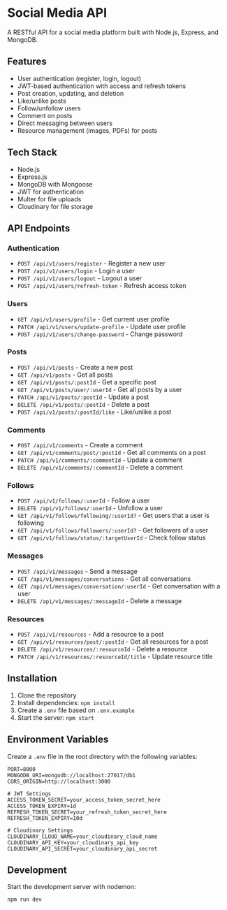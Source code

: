 # Social Media API

A RESTful API for a social media platform built with Node.js, Express, and MongoDB.

## Features

- User authentication (register, login, logout)
- JWT-based authentication with access and refresh tokens
- Post creation, updating, and deletion
- Like/unlike posts
- Follow/unfollow users
- Comment on posts
- Direct messaging between users
- Resource management (images, PDFs) for posts

## Tech Stack

- Node.js
- Express.js
- MongoDB with Mongoose
- JWT for authentication
- Multer for file uploads
- Cloudinary for file storage

## API Endpoints

### Authentication

- `POST /api/v1/users/register` - Register a new user
- `POST /api/v1/users/login` - Login a user
- `POST /api/v1/users/logout` - Logout a user
- `POST /api/v1/users/refresh-token` - Refresh access token

### Users

- `GET /api/v1/users/profile` - Get current user profile
- `PATCH /api/v1/users/update-profile` - Update user profile
- `POST /api/v1/users/change-password` - Change password

### Posts

- `POST /api/v1/posts` - Create a new post
- `GET /api/v1/posts` - Get all posts
- `GET /api/v1/posts/:postId` - Get a specific post
- `GET /api/v1/posts/user/:userId` - Get all posts by a user
- `PATCH /api/v1/posts/:postId` - Update a post
- `DELETE /api/v1/posts/:postId` - Delete a post
- `POST /api/v1/posts/:postId/like` - Like/unlike a post

### Comments

- `POST /api/v1/comments` - Create a comment
- `GET /api/v1/comments/post/:postId` - Get all comments on a post
- `PATCH /api/v1/comments/:commentId` - Update a comment
- `DELETE /api/v1/comments/:commentId` - Delete a comment

### Follows

- `POST /api/v1/follows/:userId` - Follow a user
- `DELETE /api/v1/follows/:userId` - Unfollow a user
- `GET /api/v1/follows/following/:userId?` - Get users that a user is following
- `GET /api/v1/follows/followers/:userId?` - Get followers of a user
- `GET /api/v1/follows/status/:targetUserId` - Check follow status

### Messages

- `POST /api/v1/messages` - Send a message
- `GET /api/v1/messages/conversations` - Get all conversations
- `GET /api/v1/messages/conversation/:userId` - Get conversation with a user
- `DELETE /api/v1/messages/:messageId` - Delete a message

### Resources

- `POST /api/v1/resources` - Add a resource to a post
- `GET /api/v1/resources/post/:postId` - Get all resources for a post
- `DELETE /api/v1/resources/:resourceId` - Delete a resource
- `PATCH /api/v1/resources/:resourceId/title` - Update resource title

## Installation

1. Clone the repository
2. Install dependencies: `npm install`
3. Create a `.env` file based on `.env.example`
4. Start the server: `npm start`

## Environment Variables

Create a `.env` file in the root directory with the following variables:

```
PORT=8000
MONGODB_URI=mongodb://localhost:27017/db1
CORS_ORIGIN=http://localhost:3000

# JWT Settings
ACCESS_TOKEN_SECRET=your_access_token_secret_here
ACCESS_TOKEN_EXPIRY=1d
REFRESH_TOKEN_SECRET=your_refresh_token_secret_here
REFRESH_TOKEN_EXPIRY=10d

# Cloudinary Settings
CLOUDINARY_CLOUD_NAME=your_cloudinary_cloud_name
CLOUDINARY_API_KEY=your_cloudinary_api_key
CLOUDINARY_API_SECRET=your_cloudinary_api_secret
```

## Development

Start the development server with nodemon:

```
npm run dev
``` 